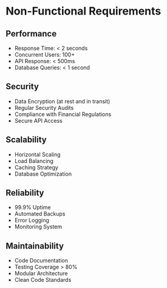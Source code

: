 # Non-Functional Requirements

## Performance
- Response Time: < 2 seconds
- Concurrent Users: 100+
- API Response: < 500ms
- Database Queries: < 1 second

## Security
- Data Encryption (at rest and in transit)
- Regular Security Audits
- Compliance with Financial Regulations
- Secure API Access

## Scalability
- Horizontal Scaling
- Load Balancing
- Caching Strategy
- Database Optimization

## Reliability
- 99.9% Uptime
- Automated Backups
- Error Logging
- Monitoring System

## Maintainability
- Code Documentation
- Testing Coverage > 80%
- Modular Architecture
- Clean Code Standards